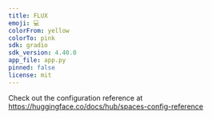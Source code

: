 ```yaml
---
title: FLUX
emoji: 💻
colorFrom: yellow
colorTo: pink
sdk: gradio
sdk_version: 4.40.0
app_file: app.py
pinned: false
license: mit
---
```


Check out the configuration reference at https://huggingface.co/docs/hub/spaces-config-reference
